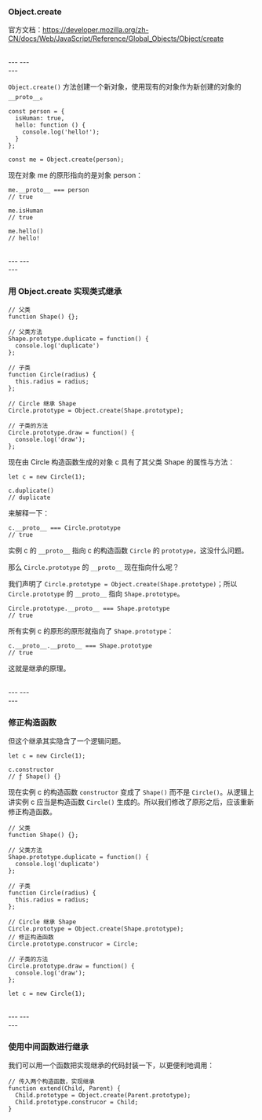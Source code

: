 ### Object.create

官方文档：https://developer.mozilla.org/zh-CN/docs/Web/JavaScript/Reference/Global_Objects/Object/create

<br>
---
---
<br>
---

``Object.create()`` 方法创建一个新对象，使用现有的对象作为新创建的对象的 ``__proto__``。 

```
const person = {
  isHuman: true,
  hello: function () {
    console.log('hello!');
  }
};

const me = Object.create(person);
```

现在对象 me 的原形指向的是对象 person：
```
me.__proto__ === person
// true

me.isHuman
// true

me.hello()
// hello!
```

<br>
---
---
<br>
---

### 用 Object.create 实现类式继承

```
// 父类
function Shape() {};

// 父类方法
Shape.prototype.duplicate = function() {
  console.log('duplicate')
};

// 子类
function Circle(radius) {
  this.radius = radius;
};

// Circle 继承 Shape
Circle.prototype = Object.create(Shape.prototype);

// 子类的方法
Circle.prototype.draw = function() {
  console.log('draw');
};
```

现在由 Circle 构造函数生成的对象 c 具有了其父类 Shape 的属性与方法：
```
let c = new Circle(1);

c.duplicate()
// duplicate
```

来解释一下：
```
c.__proto__ === Circle.prototype
// true
```

实例 c 的 ``__proto__`` 指向 c 的构造函数 ``Circle`` 的 ``prototype``，这没什么问题。

那么 ``Circle.prototype`` 的 ``__proto__`` 现在指向什么呢？

我们声明了 ``Circle.prototype = Object.create(Shape.prototype)``；所以 ``Circle.prototype`` 的 ``__proto__`` 指向 ``Shape.prototype``。

```
Circle.prototype.__proto__ === Shape.prototype
// true
```

所有实例 c 的原形的原形就指向了 ``Shape.prototype``：
```
c.__proto__.__proto__ === Shape.prototype
// true
```

这就是继承的原理。

<br>
---
---
<br>
---

### 修正构造函数

但这个继承其实隐含了一个逻辑问题。

```
let c = new Circle(1);

c.constructor
// ƒ Shape() {}
```

现在实例 c 的构造函数 ``constructor`` 变成了 ``Shape()`` 而不是 ``Circle()``。从逻辑上讲实例 c 应当是构造函数 ``Circle()`` 生成的。所以我们修改了原形之后，应该重新修正构造函数。

```
// 父类
function Shape() {};

// 父类方法
Shape.prototype.duplicate = function() {
  console.log('duplicate')
};

// 子类
function Circle(radius) {
  this.radius = radius;
};

// Circle 继承 Shape
Circle.prototype = Object.create(Shape.prototype);
// 修正构造函数
Circle.prototype.construcor = Circle;

// 子类的方法
Circle.prototype.draw = function() {
  console.log('draw');
};

let c = new Circle(1);
```

<br>
---
---
<br>
---

### 使用中间函数进行继承

我们可以用一个函数把实现继承的代码封装一下，以更便利地调用：

```
// 传入两个构造函数，实现继承
function extend(Child, Parent) {
  Child.prototype = Object.create(Parent.prototype);
  Child.prototype.construcor = Child;
}
```
